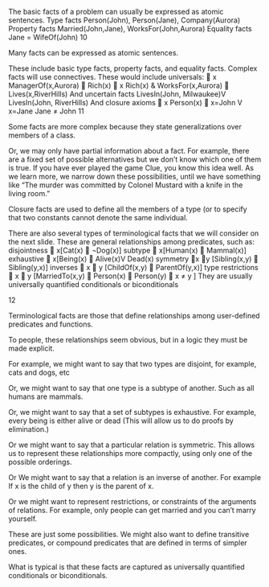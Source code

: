 ﻿The basic facts of a problem can usually be expressed as atomic sentences.
Type facts
Person(John), Person(Jane), Company(Aurora)
Property facts
Married(John,Jane), WorksFor(John,Aurora)
Equality facts
Jane = WifeOf(John)
10

Many facts can be expressed as atomic sentences.

These include basic type facts, property facts, and equality facts.
Complex facts will use connectives.
These would include universals:
 x ManagerOf(x,Aurora)  Rich(x)
 x Rich(x) & WorksFor(x,Aurora)  Lives(x,RiverHills) 
And uncertain facts
LivesIn(John, Milwaukee)V LivesIn(John, RiverHills)
And closure axioms
 x Person(x)  x=John V x=Jane
Jane ≠ John
11

Some facts are more complex because they state generalizations over members of a class.

Or, we may only have partial information about a fact. For example, there are a fixed set of possible alternatives but we don’t know which one of them is true.  If you have ever played the game Clue, you know this idea well.  As we learn more, we narrow down these possibilities, until we have something like “The murder was committed by Colonel Mustard with a knife in the living room.”

Closure facts are used to define all the members of a type (or to specify that two constants cannot denote the same individual.

There are also several types of terminological facts that we will consider on the next slide.
These are general relationships among predicates, such as:
disjointness  x[Cat(x)  ¬Dog(x)]
subtype  x[Human(x)  Mammal(x)]
exhaustive  x[Being(x)  Alive(x)V Dead(x)
symmetry x y [Sibling(x,y)   Sibling(y,x)]
inverses  x  y [ChildOf(x,y)  ParentOf(y,x)]
type restrictions  x  y [MarriedTo(x,y)  
      Person(x)  Person(y)   x ≠ y ]
They are usually universally quantified conditionals or biconditionals

12

Terminological facts are those that define relationships among user-defined predicates and functions.

To people, these relationships seem obvious, but in a logic they must be made explicit.

For example, we might want to say that two types are disjoint, for example, cats and dogs, etc

Or, we might want to say that one type is a subtype of another. Such as all humans are mammals.

Or, we might want to say that a set of subtypes is exhaustive. For example, every being is either alive or dead (This will allow us to do proofs by elimination.)

Or we might want to say that a particular relation is symmetric. This allows us to represent these relationships more compactly, using only one of  the possible orderings.

Or We might want to say that a relation is an inverse of another. For example If x is the child of y then y is the parent of x.

Or we might want to represent restrictions, or constraints of the arguments of relations. For example, only people can get married and you can’t marry yourself.

These are just some possibilities. We might also want to define transitive predicates, or compound predicates that are defined in terms of simpler ones.

What is typical is that these facts are captured as universally quantified conditionals or biconditionals.